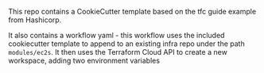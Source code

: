 This repo contains a CookieCutter template based on the tfc guide example from Hashicorp.

It also contains a workflow yaml - this workflow uses the included cookiecutter template to append to an existing infra repo under the path `modules/ec2s`. It then uses the Terraform Cloud API to create a new workspace, adding two environment variables 
